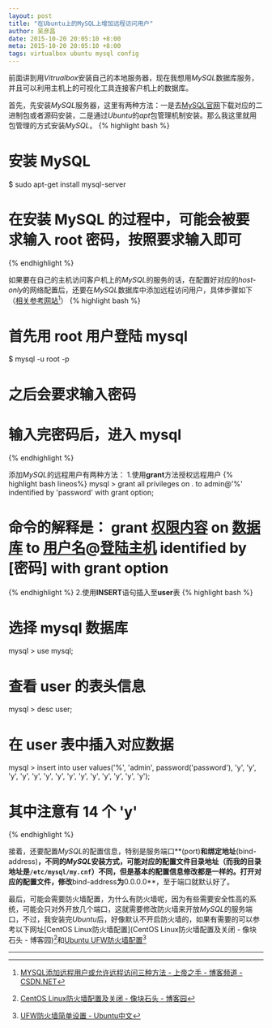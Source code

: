 ```yaml
---
layout: post
title: "在Ubuntu上的MySQL上增加远程访问用户"
author: 吴彦昌
date: 2015-10-20 20:05:10 +8:00
meta: 2015-10-20 20:05:10 +8:00
tags: virtualbox ubuntu mysql config
---
```


前面讲到用*Vitrualbox*安装自己的本地服务器，现在我想用*MySQL*数据库服务，并且可以利用主机上的可视化工具连接客户机上的数据库。

首先，先安装*MySQL*服务器，这里有两种方法：一是去[MySQL官网](http://dev.mysql.com/downloads/mysql/)下载对应的二进制包或者源码安装，二是通过*Ubuntu*的*apt*包管理机制安装。那么我这里就用包管理的方式安装*MySQL*。
{% highlight bash %}
# 安装 MySQL
$ sudo apt-get install mysql-server
# 在安装 MySQL 的过程中，可能会被要求输入 root 密码，按照要求输入即可
{% endhighlight %}

如果要在自己的主机访问客户机上的*MySQL*的服务的话，在配置好对应的*host-only*的网络配置后，还要在*MySQL*数据库中添加远程访问用户，具体步骤如下（[相关参考网站](http://blog.csdn.net/preterhuman_peak/article/details/40396873)[^mysql]）
{% highlight bash %}
# 首先用 root 用户登陆 mysql
$ mysql -u root -p
# 之后会要求输入密码
# 输入完密码后，进入 mysql
{% endhighlight %}

添加*MySQL*的远程用户有两种方法：
1.使用**grant**方法授权远程用户
{% highlight bash lineos%}
mysql > grant all privileges on *.* to admin@'%' indentified by 'password' with grant option;
# 命令的解释是： grant [权限内容](上面的内容代表全部操作权限) on [数据库](上面的代表所有数据库) to [用户名](上面的用户名为admin)@[登陆主机](%代表任何其它主机) identified by [密码] with grant option
{% endhighlight %}
2.使用**INSERT**语句插入至**user**表
{% highlight bash %}
# 选择 mysql 数据库
mysql > use mysql;
# 查看 user 的表头信息
mysql > desc user;
# 在 user 表中插入对应数据
mysql > insert into user values('%', 'admin', password('password'), 'y', 'y', 'y', 'y', 'y', 'y', 'y', 'y', 'y', 'y', 'y', 'y', 'y', 'y');
# 其中注意有 14 个 'y'
{% endhighlight %}

接着，还要配置*MySQL*的配置信息，特别是服务端口**(port)**和绑定地址**(bind-address)**，不同的*MySQL*安装方式，可能对应的配置文件目录地址（而我的目录地址是`/etc/mysql/my.cnf`）不同，但是基本的配置信息修改都是一样的。打开对应的配置文件，修改**bind-address**为**0.0.0.0**，至于端口就默认好了。

最后，可能会需要防火墙配置，为什么有防火墙呢，因为有些需要安全性高的系统，可能会只对外开放几个端口，这就需要修改防火墙来开放*MySQL*的服务端口，不过，我安装完*Ubuntu*后，好像默认不开启防火墙的，如果有需要的可以参考以下网址[CentOS Linux防火墙配置](CentOS Linux防火墙配置及关闭 - 像块石头 - 博客园)[^iptables]和[Ubuntu UFW防火墙配置](http://wiki.ubuntu.org.cn/UFW%E9%98%B2%E7%81%AB%E5%A2%99%E7%AE%80%E5%8D%95%E8%AE%BE%E7%BD%AE)[^UFW]

_ _ _

[^mysql]:[MYSQL添加远程用户或允许远程访问三种方法 - 上帝之手 - 博客频道 - CSDN.NET](http://blog.csdn.net/preterhuman_peak/article/details/40396873)
[^iptables]:[CentOS Linux防火墙配置及关闭 - 像块石头 - 博客园](http://www.cnblogs.com/rockee/archive/2012/05/17/2506671.html)
[^UFW]:[UFW防火墙简单设置 - Ubuntu中文](http://wiki.ubuntu.org.cn/UFW%E9%98%B2%E7%81%AB%E5%A2%99%E7%AE%80%E5%8D%95%E8%AE%BE%E7%BD%AE)

